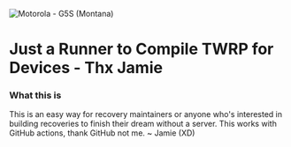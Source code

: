 ![Motorola - G5S (Montana)](https://github.com/YuMi-Project/runner-android_twrp/workflows/Motorola%20-%20G5S%20(Montana)/badge.svg)
# Just a Runner to Compile TWRP for Devices - Thx Jamie #

### What this is ###

This is an easy way for recovery maintainers or anyone who's interested in building recoveries to finish their dream without a server.
This works with GitHub actions, thank GitHub not me. ~ Jamie (XD)
